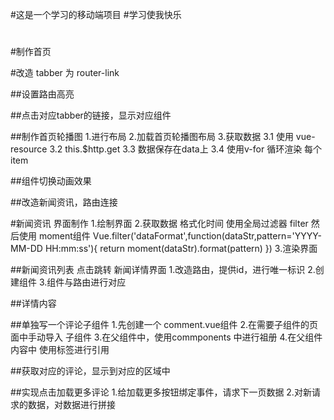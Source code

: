 #这是一个学习的移动端项目
#学习使我快乐
#



#制作首页

#改造 tabber 为 router-link
    
##设置路由高亮


##点击对应tabber的链接，显示对应组件


##制作首页轮播图
    1.进行布局
    2.加载首页轮播图布局
    3.获取数据
        3.1 使用 vue-resource
        3.2 this.$http.get
        3.3 数据保存在data上
        3.4 使用v-for 循环渲染 每个item 

##组件切换动画效果


##改造新闻资讯，路由连接


#新闻资讯 界面制作
1.绘制界面
2.获取数据
    格式化时间 使用全局过滤器  filter  然后使用 moment组件 
    Vue.filter('dataFormat',function(dataStr,pattern='YYYY-MM-DD HH:mm:ss'){
   return moment(dataStr).format(pattern)
})
3.渲染界面


##新闻资讯列表 点击跳转 新闻详情界面
1.改造路由，提供id，进行唯一标识
2.创建组件
3.组件与路由进行对应

##详情内容


##单独写一个评论子组件
1.先创建一个 comment.vue组件
2.在需要子组件的页面中手动导入 子组件
3.在父组件中，使用commponents 中进行祖册
4.在父组件内容中 使用标签进行引用


##获取对应的评论，显示到对应的区域中


##实现点击加载更多评论
1.给加载更多按钮绑定事件，请求下一页数据
2.对新请求的数据，对数据进行拼接
